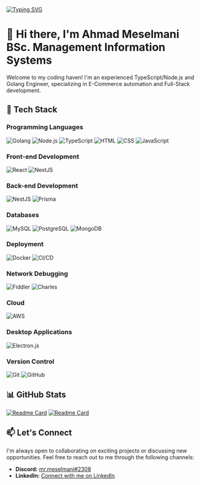 [![Typing SVG](https://readme-typing-svg.herokuapp.com?font=Courier+new&color=%23808080&size=40&width=800&duration=6969&lines=Hi+there%2C+I'm+Ahmad+Meselmani+%F0%9F%91%8B)](https://git.io/typing-svg)

# 👋 Hi there, I'm Ahmad Meselmani BSc. Management Information Systems

Welcome to my coding haven! I'm an experienced TypeScript/Node.js and Golang Engineer, specializing in E-Commerce automation and Full-Stack development.

## 🚀 Tech Stack

### Programming Languages
![Golang](https://img.shields.io/badge/Golang-%2300ADD8?style=for-the-badge&logo=go&logoColor=white)
![Node.js](https://img.shields.io/badge/Node.js-%23339933?style=for-the-badge&logo=node.js&logoColor=white)
![TypeScript](https://img.shields.io/badge/TypeScript-%23007ACC?style=for-the-badge&logo=typescript&logoColor=white)
![HTML](https://img.shields.io/badge/HTML-%23E34F26?style=for-the-badge&logo=html5&logoColor=white)
![CSS](https://img.shields.io/badge/CSS-%231572B6?style=for-the-badge&logo=css3&logoColor=white)
![JavaScript](https://img.shields.io/badge/JavaScript-%23F7DF1E?style=for-the-badge&logo=javascript&logoColor=black)

### Front-end Development
![React](https://img.shields.io/badge/React-%2361DAFB?style=for-the-badge&logo=react&logoColor=white)
![NextJS](https://img.shields.io/badge/Next.js-%23000000?style=for-the-badge&logo=next.js&logoColor=white)

### Back-end Development
![NestJS](https://img.shields.io/badge/NestJS-%23E0234E?style=for-the-badge&logo=nestjs&logoColor=white)
![Prisma](https://img.shields.io/badge/Prisma-%232D3748?style=for-the-badge&logo=prisma&logoColor=white)

### Databases
![MySQL](https://img.shields.io/badge/MySQL-%2300758F?style=for-the-badge&logo=mysql&logoColor=white)
![PostgreSQL](https://img.shields.io/badge/PostgreSQL-%23336791?style=for-the-badge&logo=postgresql&logoColor=white)
![MongoDB](https://img.shields.io/badge/MongoDB-%2347A248?style=for-the-badge&logo=mongodb&logoColor=white)

### Deployment
![Docker](https://img.shields.io/badge/Docker-%232496ED?style=for-the-badge&logo=docker&logoColor=white)
![CI/CD](https://img.shields.io/badge/CI%2FCD-%2343853D?style=for-the-badge&logo=jenkins&logoColor=white)

### Network Debugging
![Fiddler](https://img.shields.io/badge/Fiddler-%23F05239?style=for-the-badge&logo=fiddler&logoColor=white)
![Charles](https://img.shields.io/badge/Charles-%23000000?style=for-the-badge&logo=charles&logoColor=white)

### Cloud
![AWS](https://img.shields.io/badge/AWS-%23232F3E?style=for-the-badge&logo=amazon-aws&logoColor=white)

### Desktop Applications
![Electron.js](https://img.shields.io/badge/Electron.js-%2376BBEC?style=for-the-badge&logo=electron&logoColor=white)

### Version Control
![Git](https://img.shields.io/badge/Git-%23F05032?style=for-the-badge&logo=git&logoColor=white)
![GitHub](https://img.shields.io/badge/GitHub-%23181717?style=for-the-badge&logo=github&logoColor=white)

## 📊 GitHub Stats

[![Readme Card](https://github-readme-stats.vercel.app/api?username=ahmadmeselmani&theme=github_dark&hide=contribs,issues&show_icons=true&hide_border=true)](https://github.com/ahmadmeselmani) [![Readme Card](https://github-readme-stats.vercel.app/api/top-langs/?username=ahmadmeselmani&theme=github_dark&layout=compact&hide_border=true)](https://github.com/ahmadmeselmani)

## 📫 Let's Connect

I'm always open to collaborating on exciting projects or discussing new opportunities. Feel free to reach out to me through the following channels:

- **Discord:** [mr.meselmani#2308](#)
- **LinkedIn:** [Connect with me on LinkedIn](https://www.linkedin.com/in/mr-meselmani/)
